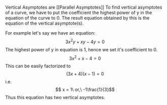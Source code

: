 Vertical Asymptotes are [[Parallel Asymptotes]]
To find vertical asymptotes of a curve, we have to put the coefficient the highest power of y in the equation of the curve to 0. The result equation obtained by this is the equation of the vertical asymptote(s).

For example let's say we have an equation: 
$$3x^2y +xy - 4y = 0$$
The highest power of y in equation is 1, hence we set it's coefficient to 0.
$$3x^2 + x -4 = 0$$
This can be easily factorized to 
$$(3x + 4)(x - 1) = 0$$
i.e. $$ x = 1\ or,\ -1\frac{1}{3}$$
Thus this equation has two vertical asymptotes.